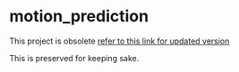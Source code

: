 # motion_prediction

This project is obsolete [refer to this link for updated version](https://github.com/ChefQ/predictMotion)

This is preserved for keeping sake.

